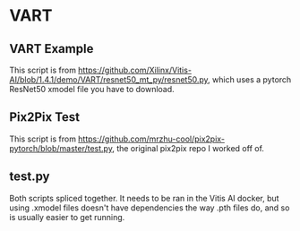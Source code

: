 # VART

## VART Example

This script is from https://github.com/Xilinx/Vitis-AI/blob/1.4.1/demo/VART/resnet50_mt_py/resnet50.py, which uses a pytorch ResNet50 xmodel
file you have to download.

## Pix2Pix Test

This script is from https://github.com/mrzhu-cool/pix2pix-pytorch/blob/master/test.py, the original pix2pix repo I worked off of.

## test.py

Both scripts spliced together. It needs to be ran in the Vitis AI docker, but using .xmodel files doesn't have dependencies the way
.pth files do, and so is usually easier to get running.
